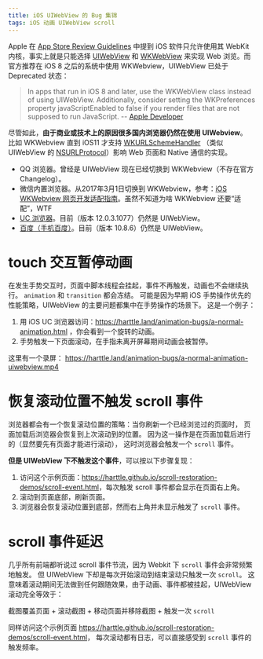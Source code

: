 ```yaml
---
title: iOS UIWebView 的 Bug 集锦
tags: iOS 动画 UIWebView scroll
---
```


Apple 在  [App Store Review Guidelines](https://developer.apple.com/app-store/review/guidelines/)
中提到 iOS 软件只允许使用其 WebKit 内核，事实上就是只能选择
[UIWebView](https://developer.apple.com/documentation/uikit/uiwebview?changes=_6)
和
[WKWebView](https://developer.apple.com/documentation/webkit/wkwebview?changes=_8)
来实现 Web 浏览。而官方推荐在 iOS 8 之后的系统中使用 WKWebview，UIWebView 已处于 Deprecated 状态：

> In apps that run in iOS 8 and later, use the WKWebView class instead of using UIWebView. Additionally, consider setting the WKPreferences property javaScriptEnabled to false if you render files that are not supposed to run JavaScript. -- [Apple Developer][apple-dev]

尽管如此，**由于商业或技术上的原因很多国内浏览器仍然在使用 UIWebview**。
比如 WKWebview 直到 iOS11 才支持 [WKURLSchemeHandler][WKURLSchemeHandler]
（类似 UIWebView 的 [NSURLProtocol]）影响 Web 页面和 Native 通信的实现。

* QQ 浏览器。曾经是 UIWebView 现在已经切换到 WKWebview（不存在官方 Changelog）。
* 微信内置浏览器。从2017年3月1日切换到 WKWebview，参考：[iOS WKWebview 网页开发适配指南](https://mp.weixin.qq.com/wiki?t=resource/res_main&id=mp1483682025_enmey)。虽然不知道为啥 WKWebview 还要“适配”，WTF
* [UC 浏览器][uc-browser]。目前（版本 12.0.3.1077）仍然是 UIWebView。
* [百度（手机百度）][baidu-browser]。目前（版本 10.8.6）仍然是 UIWebView。

<!--more-->

# touch 交互暂停动画

在发生手势交互时，页面中脚本线程会挂起，事件不再触发，动画也不会继续执行。
`animation` 和 `transition` 都会冻结。
可能是因为早期 iOS 手势操作优先的性能策略，UIWebView 的主要问题都集中在手势操作的场景下。
这是一个例子：

1. 用 iOS UC 浏览器访问：https://harttle.land/animation-bugs/a-normal-animation.html ，你会看到一个旋转的动画。
2. 手势触发一下页面滚动，在手指未离开屏幕期间动画会被暂停。

这里有一个录屏： <https://harttle.land/animation-bugs/a-normal-animation-uiwebview.mp4>

# 恢复滚动位置不触发 scroll 事件

浏览器都会有一个恢复滚动位置的策略：当你刷新一个已经浏览过的页面时，
页面加载后浏览器会恢复到上次滚动到的位置。
因为这一操作是在页面加载后进行的（显然要先有页面才能进行滚动），
这时浏览器会触发一个 `scroll` 事件。

**但是 UIWebView 下不触发这个事件**，可以按以下步骤复现：

1. 访问这个示例页面：<https://harttle.github.io/scroll-restoration-demos/scroll-event.html>，每次触发 scroll 事件都会显示在页面右上角。
2. 滚动到页面底部，刷新页面。
3. 浏览器会恢复滚动位置到底部，然而右上角并未显示触发了 `scroll` 事件。

# scroll 事件延迟

几乎所有前端都听说过 scroll 事件节流，因为 Webkit 下 `scroll` 事件会非常频繁地触发。
但 UIWebView 下却是每次开始滚动到结束滚动只触发一次 `scroll`。
这意味着滚动期间无法做到任何跟随效果，由于动画、事件都被挂起，UIWebView 滚动完全等效于：

截图覆盖页面 + 滚动截图 + 移动页面并移除截图 + 触发一次 `scroll`

同样访问这个示例页面 <https://harttle.github.io/scroll-restoration-demos/scroll-event.html>，
每次滚动都有日志，可以直接感受到 `scroll` 事件的触发频率。

[apple-dev]: https://developer.apple.com/documentation/uikit/uiwebview?changes=_6
[WKURLSchemeHandler]: https://developer.apple.com/documentation/webkit/wkurlschemehandler
[NSURLProtocol]: https://developer.apple.com/documentation/foundation/nsurlprotocol
[uc-browser]: https://itunes.apple.com/cn/app/uc%E6%B5%8F%E8%A7%88%E5%99%A8-%E6%96%B0%E9%97%BB%E5%A4%B4%E6%9D%A1%E6%99%BA%E8%83%BD%E6%B5%8F%E8%A7%88%E5%99%A8/id586871187?mt=8
[baidu-browser]: https://itunes.apple.com/cn/app/%E7%99%BE%E5%BA%A6/id382201985?mt=8
